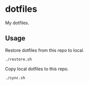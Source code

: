 # dotfiles

My dotfiles.

## Usage

Restore dotfiles from this repo to local.

```sh
./restore.sh
```

Copy local dotfiles to this repo.

```sh
./sync.sh
```
